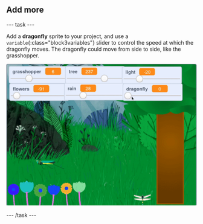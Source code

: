 ## Add more

--- task ---

Add a **dragonfly** sprite to your project, and use a `variable`{:class="block3variables"} slider to control the speed at which the dragonfly moves. The dragonfly could move from side to side, like the grasshopper.

![animated gif of forest with randomly moving butterfly](images/dragonfly.gif)

--- /task ---

